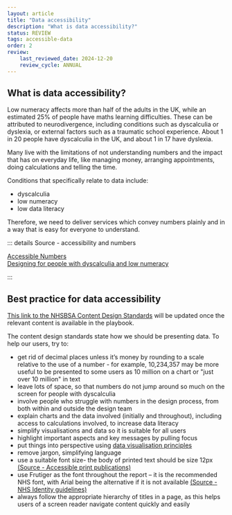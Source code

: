 ```yaml
---
layout: article
title: "Data accessibility"
description: "What is data accessibility?"
status: REVIEW
tags: accessible-data
order: 2
review:
    last_reviewed_date: 2024-12-20
    review_cycle: ANNUAL
---
```

## What is data accessibility?  

Low numeracy affects more than half of the adults in the UK, while an estimated 25% of people have maths learning difficulties. These can be attributed to neurodivergence, including conditions such as dyscalculia or dyslexia, or external factors such as a traumatic school experience. About 1 in 20 people have dyscalculia in the UK, and about 1 in 17 have dyslexia. 

Many live with the limitations of not understanding numbers and the impact that has on everyday life, like managing money, arranging appointments, doing calculations and telling the time. 

Conditions that specifically relate to data include: 

- dyscalculia 
- low numeracy 
- low data literacy 

Therefore, we need to deliver services which convey numbers plainly and in a way that is easy for everyone to understand.  
  
::: details Source - accessibility and numbers

[Accessible Numbers][data 1]  
[Designing for people with dyscalculia and low numeracy][data 2]

:::

## Best practice for data accessibility  
  
[This link to the NHSBSA Content Design Standards][data 5] will be updated once the relevant content is available in the playbook.  
  
The content design standards state how we should be presenting data. To help our users, try to: 

- get rid of decimal places unless it’s money by rounding to a scale relative to the use of a number - for example, 10,234,357 may be more useful to be presented to some users as 10 million on a chart or "just over 10 million" in text 
- leave lots of space, so that numbers do not jump around so much on the screen for people with dyscalculia 
- involve people who struggle with numbers in the design process, from both within and outside the design team 
- explain charts and the data involved (initially and throughout), including access to calculations involved, to increase data literacy 
- simplify visualisations and data so it is suitable for all users 
- highlight important aspects and key messages by pulling focus 
- put things into perspective using [data visualisation principles][data viz principles]
- remove jargon, simplifying language
- use a suitable font size- the body of printed text should be size 12px [(Source - Accessible print publications)][data 3]
- use Frutiger as the font throughout the report – it is the recommended NHS font, with Arial being the alternative if it is not available [(Source - NHS Identity guidelines)][data 4]
- always follow the appropriate hierarchy of titles in a page, as this helps users of a screen reader navigate content quickly and easily 

[data 1]: https://accessiblenumbers.com/  
[data 2]: https://designnotes.blog.gov.uk/2022/11/28/designing-for-people-with-dyscalculia-and-low-numeracy/
[data 3]: https://www.gov.uk/government/publications/inclusive-communication/accessible-communication-formats#accessible-print-publications
[data 4]: https://www.england.nhs.uk/nhsidentity/identity-guidelines/fonts/
[data 5]: https://nhsbsauk.sharepoint.com/sites/DigitalContentDesignTeam/SitePages/NHSBSA-digital-style-guide-and-standards.aspx
[data viz principles]: https://design102.blog.gov.uk/2022/04/25/data-visualisation-how-can-good-design-transform-your-data/
